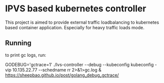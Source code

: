 # IPVS based kubernetes controller

This project is aimed to provide external traffic loadbalancing to kubernetes based container application.
Especially for heavy traffic loads mode.

## Running
to print gc logs, run:

GODEBUG='gctrace=1' ./lvs-controller --debug --kubeconfig kubeconfig -vip 10.135.22.77 --schedname rr 2>&1>gc.log &
https://sheepbao.github.io/post/golang_debug_gctrace/
